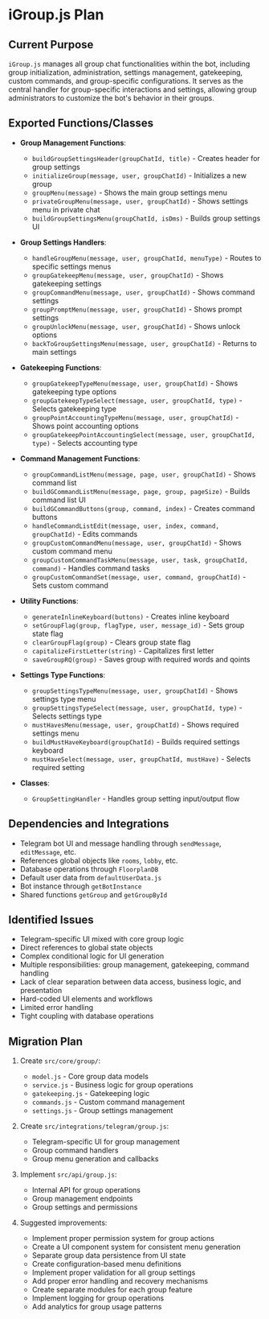 # iGroup.js Plan

## Current Purpose
`iGroup.js` manages all group chat functionalities within the bot, including group initialization, administration, settings management, gatekeeping, custom commands, and group-specific configurations. It serves as the central handler for group-specific interactions and settings, allowing group administrators to customize the bot's behavior in their groups.

## Exported Functions/Classes
- **Group Management Functions**:
  - `buildGroupSettingsHeader(groupChatId, title)` - Creates header for group settings
  - `initializeGroup(message, user, groupChatId)` - Initializes a new group
  - `groupMenu(message)` - Shows the main group settings menu
  - `privateGroupMenu(message, user, groupChatId)` - Shows settings menu in private chat
  - `buildGroupSettingsMenu(groupChatId, isDms)` - Builds group settings UI

- **Group Settings Handlers**:
  - `handleGroupMenu(message, user, groupChatId, menuType)` - Routes to specific settings menus
  - `groupGatekeepMenu(message, user, groupChatId)` - Shows gatekeeping settings
  - `groupCommandMenu(message, user, groupChatId)` - Shows command settings
  - `groupPromptMenu(message, user, groupChatId)` - Shows prompt settings
  - `groupUnlockMenu(message, user, groupChatId)` - Shows unlock options
  - `backToGroupSettingsMenu(message, user, groupChatId)` - Returns to main settings

- **Gatekeeping Functions**:
  - `groupGatekeepTypeMenu(message, user, groupChatId)` - Shows gatekeeping type options
  - `groupGatekeepTypeSelect(message, user, groupChatId, type)` - Selects gatekeeping type
  - `groupPointAccountingTypeMenu(message, user, groupChatId)` - Shows point accounting options
  - `groupGatekeepPointAccountingSelect(message, user, groupChatId, type)` - Selects accounting type

- **Command Management Functions**:
  - `groupCommandListMenu(message, page, user, groupChatId)` - Shows command list
  - `buildGCommandListMenu(message, page, group, pageSize)` - Builds command list UI
  - `buildGCommandButtons(group, command, index)` - Creates command buttons
  - `handleCommandListEdit(message, user, index, command, groupChatId)` - Edits commands
  - `groupCustomCommandMenu(message, user, groupChatId)` - Shows custom command menu
  - `groupCustomCommandTaskMenu(message, user, task, groupChatId, command)` - Handles command tasks
  - `groupCustomCommandSet(message, user, command, groupChatId)` - Sets custom command

- **Utility Functions**:
  - `generateInlineKeyboard(buttons)` - Creates inline keyboard
  - `setGroupFlag(group, flagType, user, message_id)` - Sets group state flag
  - `clearGroupFlag(group)` - Clears group state flag
  - `capitalizeFirstLetter(string)` - Capitalizes first letter
  - `saveGroupRQ(group)` - Saves group with required words and qoints

- **Settings Type Functions**:
  - `groupSettingsTypeMenu(message, user, groupChatId)` - Shows settings type menu
  - `groupSettingsTypeSelect(message, user, groupChatId, type)` - Selects settings type
  - `mustHavesMenu(message, user, groupChatId)` - Shows required settings menu
  - `buildMustHaveKeyboard(groupChatId)` - Builds required settings keyboard
  - `mustHaveSelect(message, user, groupChatId, mustHave)` - Selects required setting

- **Classes**:
  - `GroupSettingHandler` - Handles group setting input/output flow

## Dependencies and Integrations
- Telegram bot UI and message handling through `sendMessage`, `editMessage`, etc.
- References global objects like `rooms`, `lobby`, etc.
- Database operations through `FloorplanDB`
- Default user data from `defaultUserData.js`
- Bot instance through `getBotInstance`
- Shared functions `getGroup` and `getGroupById`

## Identified Issues
- Telegram-specific UI mixed with core group logic
- Direct references to global state objects
- Complex conditional logic for UI generation
- Multiple responsibilities: group management, gatekeeping, command handling
- Lack of clear separation between data access, business logic, and presentation
- Hard-coded UI elements and workflows
- Limited error handling
- Tight coupling with database operations

## Migration Plan
1. Create `src/core/group/`:
   - `model.js` - Core group data models
   - `service.js` - Business logic for group operations
   - `gatekeeping.js` - Gatekeeping logic
   - `commands.js` - Custom command management
   - `settings.js` - Group settings management

2. Create `src/integrations/telegram/group.js`:
   - Telegram-specific UI for group management
   - Group command handlers
   - Group menu generation and callbacks

3. Implement `src/api/group.js`:
   - Internal API for group operations
   - Group management endpoints
   - Group settings and permissions

4. Suggested improvements:
   - Implement proper permission system for group actions
   - Create a UI component system for consistent menu generation
   - Separate group data persistence from UI state
   - Create configuration-based menu definitions
   - Implement proper validation for all group settings
   - Add proper error handling and recovery mechanisms
   - Create separate modules for each group feature
   - Implement logging for group operations
   - Add analytics for group usage patterns 